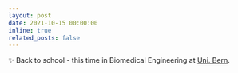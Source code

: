 ```yaml
---
layout: post
date: 2021-10-15 00:00:00
inline: true
related_posts: false
---
```


:sparkles: Back to school - this time in Biomedical Engineering at [Uni. Bern](https://www.artorg.unibe.ch/research/mia/index_eng.html).
